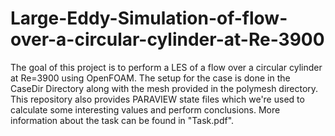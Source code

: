 # Large-Eddy-Simulation-of-flow-over-a-circular-cylinder-at-Re-3900
The goal of this project is to perform a LES of a flow over a circular cylinder at Re=3900 using OpenFOAM. The setup for the case is done in the CaseDir Directory along with the mesh provided in the polymesh directory. This repository also provides PARAVIEW state files which we're used to calculate some interesting values and perform conclusions. More information about the task can be found in "Task.pdf".
